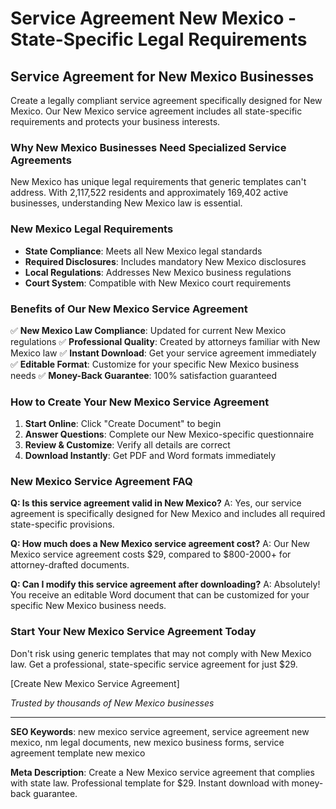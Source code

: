 # Service Agreement New Mexico - State-Specific Legal Requirements

## Service Agreement for New Mexico Businesses

Create a legally compliant service agreement specifically designed for New Mexico. Our New Mexico service agreement includes all state-specific requirements and protects your business interests.

### Why New Mexico Businesses Need Specialized Service Agreements

New Mexico has unique legal requirements that generic templates can't address. With 2,117,522 residents and approximately 169,402 active businesses, understanding New Mexico law is essential.

### New Mexico Legal Requirements

- **State Compliance**: Meets all New Mexico legal standards
- **Required Disclosures**: Includes mandatory New Mexico disclosures
- **Local Regulations**: Addresses New Mexico business regulations
- **Court System**: Compatible with New Mexico court requirements

### Benefits of Our New Mexico Service Agreement

✅ **New Mexico Law Compliance**: Updated for current New Mexico regulations
✅ **Professional Quality**: Created by attorneys familiar with New Mexico law
✅ **Instant Download**: Get your service agreement immediately
✅ **Editable Format**: Customize for your specific New Mexico business needs
✅ **Money-Back Guarantee**: 100% satisfaction guaranteed

### How to Create Your New Mexico Service Agreement

1. **Start Online**: Click "Create Document" to begin
2. **Answer Questions**: Complete our New Mexico-specific questionnaire
3. **Review & Customize**: Verify all details are correct
4. **Download Instantly**: Get PDF and Word formats immediately

### New Mexico Service Agreement FAQ

**Q: Is this service agreement valid in New Mexico?**
A: Yes, our service agreement is specifically designed for New Mexico and includes all required state-specific provisions.

**Q: How much does a New Mexico service agreement cost?**
A: Our New Mexico service agreement costs $29, compared to $800-2000+ for attorney-drafted documents.

**Q: Can I modify this service agreement after downloading?**
A: Absolutely! You receive an editable Word document that can be customized for your specific New Mexico business needs.

### Start Your New Mexico Service Agreement Today

Don't risk using generic templates that may not comply with New Mexico law. Get a professional, state-specific service agreement for just $29.

[Create New Mexico Service Agreement]

_Trusted by thousands of New Mexico businesses_

---

**SEO Keywords**: new mexico service agreement, service agreement new mexico, nm legal documents, new mexico business forms, service agreement template new mexico

**Meta Description**: Create a New Mexico service agreement that complies with state law. Professional template for $29. Instant download with money-back guarantee.
